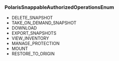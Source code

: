 ### PolarisSnappableAuthorizedOperationsEnum
- DELETE_SNAPSHOT
- TAKE_ON_DEMAND_SNAPSHOT
- DOWNLOAD
- EXPORT_SNAPSHOTS
- VIEW_INVENTORY
- MANAGE_PROTECTION
- MOUNT
- RESTORE_TO_ORIGIN

